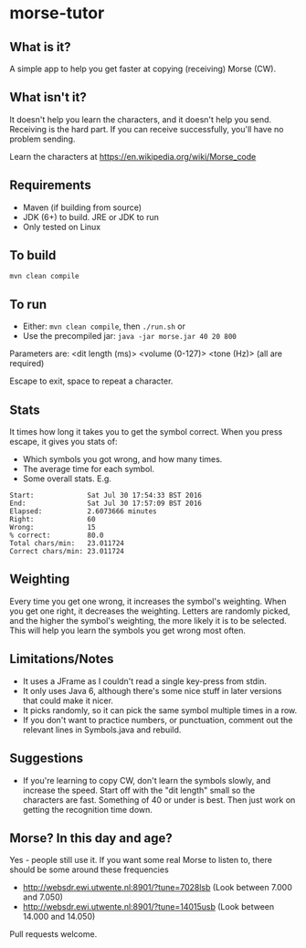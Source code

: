 # morse-tutor

## What is it?
A simple app to help you get faster at copying (receiving) Morse (CW).

## What isn't it?
It doesn't help you learn the characters, and it doesn't help you send.
Receiving is the hard part. If you can receive successfully, you'll have no problem sending.

Learn the characters at https://en.wikipedia.org/wiki/Morse_code

## Requirements
   * Maven (if building from source)
   * JDK (6+) to build. JRE or JDK to run
   * Only tested on Linux

## To build
```mvn clean compile```

## To run
   * Either: ```mvn clean compile```, then ```./run.sh``` or
   * Use the precompiled jar: ```java -jar morse.jar 40 20 800```

Parameters are: &lt;dit length (ms)> &lt;volume (0-127)> &lt;tone (Hz)> (all are required)

Escape to exit, space to repeat a character.

## Stats
It times how long it takes you to get the symbol correct.
When you press escape, it gives you stats of:
   * Which symbols you got wrong, and how many times.
   * The average time for each symbol.
   * Some overall stats. E.g.
```
Start:             Sat Jul 30 17:54:33 BST 2016
End:               Sat Jul 30 17:57:09 BST 2016
Elapsed:           2.6073666 minutes
Right:             60
Wrong:             15
% correct:         80.0
Total chars/min:   23.011724
Correct chars/min: 23.011724
```

## Weighting
Every time you get one wrong, it increases the symbol's weighting. When you get one right, it decreases the weighting.
Letters are randomly picked, and the higher the symbol's weighting, the more likely it is to be selected.
This will help you learn the symbols you get wrong most often.

## Limitations/Notes
   * It uses a JFrame as I couldn't read a single key-press from stdin.
   * It only uses Java 6, although there's some nice stuff in later versions that could make it nicer.
   * It picks randomly, so it can pick the same symbol multiple times in a row.
   * If you don't want to practice numbers, or punctuation, comment out the relevant lines in Symbols.java and rebuild.

## Suggestions
   * If you're learning to copy CW, don't learn the symbols slowly, and increase the speed. Start off with the "dit length" small so the characters are fast. Something of 40 or under is best. Then just work on getting the recognition time down.

## Morse? In this day and age?
Yes - people still use it.
If you want some real Morse to listen to, there should be some around these frequencies
   * http://websdr.ewi.utwente.nl:8901/?tune=7028lsb (Look between 7.000 and 7.050)
   * http://websdr.ewi.utwente.nl:8901/?tune=14015usb (Look between 14.000 and 14.050)

Pull requests welcome.
